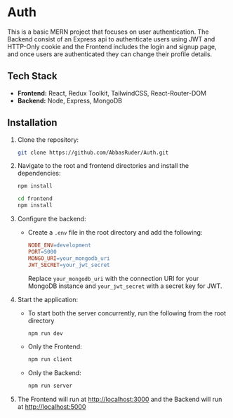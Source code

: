 # Auth
This is a basic MERN project that focuses on user authentication. The Backend consist of an Express api to authenticate users using JWT and HTTP-Only cookie and the Frontend includes the login and signup page, and once users are authenticated they can change their profile details.


## Tech Stack

  - **Frontend:** React, Redux Toolkit, TailwindCSS, React-Router-DOM
  - **Backend:** Node, Express, MongoDB

## Installation

1. Clone the repository:

    ```bash
    git clone https://github.com/AbbasRuder/Auth.git
    ```

2. Navigate to the root and frontend directories and install the dependencies:

    ```bash
    npm install

    cd frontend
    npm install
    ```

3. Configure the backend:

    - Create a `.env` file in the root directory and add the following:

        ```makefile
        NODE_ENV=development
        PORT=5000
        MONGO_URI=your_mongodb_uri
        JWT_SECRET=your_jwt_secret
        ```

        Replace `your_mongodb_uri` with the connection URI for your MongoDB instance and `your_jwt_secret` with a secret key for JWT.

4. Start the application:

    - To  start both the server concurrently, run the following from the root directory
        ```bash
        npm run dev
        ```

    - Only the Frontend:
        ```bash
        npm run client
        ```

    - Only the Backend:
        ```bash
        npm run server
        ```

5. The Frontend will run at [http://localhost:3000](http://localhost:3000) and the Backend will run at [http://localhost:5000](http://localhost:5000)


